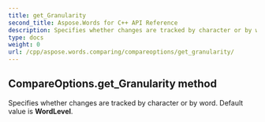 ```yaml
---
title: get_Granularity
second_title: Aspose.Words for C++ API Reference
description: Specifies whether changes are tracked by character or by word. Default value is WordLevel. 
type: docs
weight: 0
url: /cpp/aspose.words.comparing/compareoptions/get_granularity/
---
```

## CompareOptions.get_Granularity method


Specifies whether changes are tracked by character or by word. Default value is **WordLevel**.

